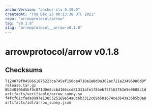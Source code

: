 ```yaml
---
anchorVersion: "anchor-cli 0.19.0"
createdAt: "Thu Dec 23 00:13:38 UTC 2021"
repo: "arrowprotocol/arrow"
tag: "v0.1.8"
slug: "arrowprotocol__arrow-v0.1.8"
---
```

# arrowprotocol/arrow v0.1.8
## Checksums
```
7124079f0458661876223ca745af150da4710a1e8d0a362ac721a23496986d8f  release.tar.gz
0b340306d5bf9c871d0e8ccbd166ccd81311afe1f8bebf5f162763e5e9688c1d  artifacts/verifiable/arrow_sunny.so
f4fcf01cfada0097e1385325169e54a0c6b3312c69b501674ce3643a36b5b0a8  artifacts/idl/arrow_sunny.json
```
